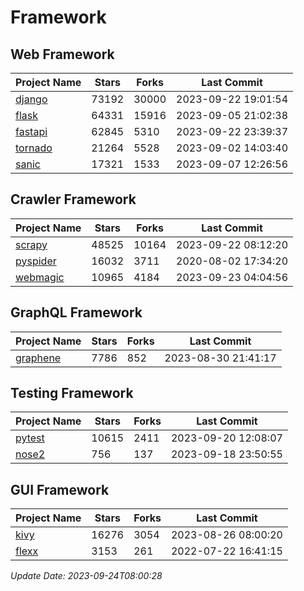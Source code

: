 # Framework

## Web Framework
| Project Name | Stars | Forks | Last Commit |
| ------------ | ----- | ----- | ----------- |
| [django](https://github.com/django/django) | 73192 | 30000 | 2023-09-22 19:01:54 |
| [flask](https://github.com/pallets/flask) | 64331 | 15916 | 2023-09-05 21:02:38 |
| [fastapi](https://github.com/tiangolo/fastapi) | 62845 | 5310 | 2023-09-22 23:39:37 |
| [tornado](https://github.com/tornadoweb/tornado) | 21264 | 5528 | 2023-09-02 14:03:40 |
| [sanic](https://github.com/sanic-org/sanic) | 17321 | 1533 | 2023-09-07 12:26:56 |

## Crawler Framework
| Project Name | Stars | Forks | Last Commit |
| ------------ | ----- | ----- | ----------- |
| [scrapy](https://github.com/scrapy/scrapy) | 48525 | 10164 | 2023-09-22 08:12:20 |
| [pyspider](https://github.com/binux/pyspider) | 16032 | 3711 | 2020-08-02 17:34:20 |
| [webmagic](https://github.com/code4craft/webmagic) | 10965 | 4184 | 2023-09-23 04:04:56 |

## GraphQL Framework
| Project Name | Stars | Forks | Last Commit |
| ------------ | ----- | ----- | ----------- |
| [graphene](https://github.com/graphql-python/graphene) | 7786 | 852 | 2023-08-30 21:41:17 |

## Testing Framework
| Project Name | Stars | Forks | Last Commit |
| ------------ | ----- | ----- | ----------- |
| [pytest](https://github.com/pytest-dev/pytest) | 10615 | 2411 | 2023-09-20 12:08:07 |
| [nose2](https://github.com/nose-devs/nose2) | 756 | 137 | 2023-09-18 23:50:55 |

## GUI Framework
| Project Name | Stars | Forks | Last Commit |
| ------------ | ----- | ----- | ----------- |
| [kivy](https://github.com/kivy/kivy) | 16276 | 3054 | 2023-08-26 08:00:20 |
| [flexx](https://github.com/flexxui/flexx) | 3153 | 261 | 2022-07-22 16:41:15 |

*Update Date: 2023-09-24T08:00:28*